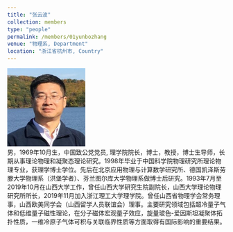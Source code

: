 ```yaml
---
title: "张云波"
collection: members
type: "people"
permalink: /members/01yunbozhang
venue: "物理系, Department"
location: "浙江省杭州市, Country"
---
```


<img src='/images/people/yunbozhang.png' width='180' ><br>
男，1969年10月生，中国致公党党员, 理学院院长，博士，教授，博士生导师，长期从事理论物理和凝聚态理论研究。1998年毕业于中国科学院物理研究所理论物理专业，获理学博士学位。先后在北京应用物理与计算数学研究所、德国凯泽斯劳滕大学物理系（洪堡学者）、芬兰图尔库大学物理系做博士后研究。1993年7月至2019年10月在山西大学工作，曾任山西大学研究生院副院长，山西大学理论物理研究所所长，2019年11月加入浙江理工大学理学院。曾任山西省物理学会常务理事，山西欧美同学会（山西留学人员联谊会）理事。主要研究领域包括超冷量子气体和低维量子磁性理论，在分子磁体宏观量子效应，旋量玻色-爱因斯坦凝聚体拓扑性质，一维冷原子气体可积与关联临界性质等方面取得有国际影响的重要结果。
